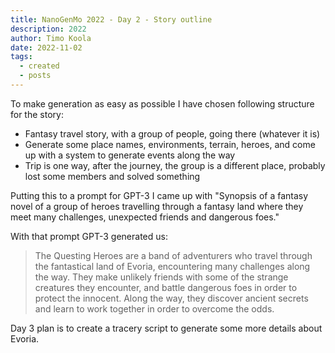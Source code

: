 ```yaml
---
title: NanoGenMo 2022 - Day 2 - Story outline
description: 2022
author: Timo Koola
date: 2022-11-02
tags:
  - created
  - posts
---
```


To make generation as easy as possible I have chosen following structure for the story:

- Fantasy travel story, with a group of people, going there (whatever it is)
- Generate some place names, environments, terrain, heroes, and come up with a system to generate events along the way
- Trip is one way, after the journey, the group is a different place, probably lost some members and solved something

Putting this to a prompt for GPT-3 I came up with "Synopsis of a fantasy novel of a group of heroes travelling through a fantasy land where they meet many challenges, unexpected friends and dangerous foes."

With that prompt GPT-3 generated us:

> The Questing Heroes are a band of adventurers who travel through the fantastical land of Evoria, encountering many challenges along the way. They make unlikely friends with some of the strange creatures they encounter, and battle dangerous foes in order to protect the innocent. Along the way, they discover ancient secrets and learn to work together in order to overcome the odds.

Day 3 plan is to create a tracery script to generate some more details about Evoria.
